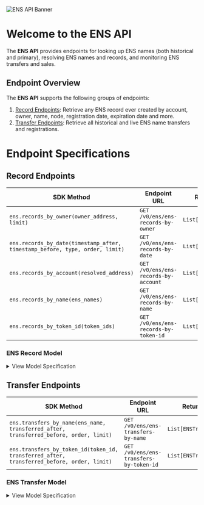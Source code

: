 ![ENS API Banner](https://files.readme.io/5fcfe11-ENS_Docs_Banners.png)
# Welcome to the ENS API

The **ENS API** provides endpoints for looking up ENS names (both historical and primary), resolving ENS names and records, and monitoring ENS transfers and sales.

## Endpoint Overview
The **ENS API** supports the following groups of endpoints:
 
1. [Record Endpoints](https://github.com/TransposeData/transpose-python-sdk/blob/main/docs/ens.md#Record-Endpoints): Retrieve any ENS record ever created by account, owner, name, node, registration date, expiration date and more.
2. [Transfer Endpoints](https://github.com/TransposeData/transpose-python-sdk/blob/main/docs/ens.md#Transfer-Endpoints): Retrieve all historical and live ENS name transfers and registrations.


# Endpoint Specifications

## Record Endpoints
| SDK Method                                                                   | Endpoint URL                                 | Returns           |
| ---------------------------------------------------------------------------- | -------------------------------------------- | ----------------- |
| `ens.records_by_owner(owner_address, limit)`                                 | `GET /v0/ens/ens-records-by-owner`           | `List[ENSRecord]` |
| `ens.records_by_date(timestamp_after, timestamp_before, type, order, limit)` | `GET /v0/ens/ens-records-by-date`            | `List[ENSRecord]` |
| `ens.records_by_account(resolved_address)`                                   | `GET /v0/ens/ens-records-by-account`         | `List[ENSRecord]` |
| `ens.records_by_name(ens_names)`                                             | `GET /v0/ens/ens-records-by-name`            | `List[ENSRecord]` |
| `ens.records_by_token_id(token_ids)`                                         | `GET /v0/ens/ens-records-by-token-id`        | `List[ENSRecord]` |

### ENS Record Model
<details>
<summary>View Model Specification</summary>

The **ENS Record Model** contains the full set of information for a single ENS name, including its owner, resolved address, resolver, node, and much more. The **ENS Record Model** follows the following structure: 

| Name                   | Description                                                                                             | Type        |
| ---------------------- | ------------------------------------------------------------------------------------------------------- | ----------- |
| ens_name               | The ENS name.                                                                                           | `string`    |
| ens_node               | The unique ENS nodehash which points to the ENS name.                                                   | `string`    |
| contract_address       | The contract address of the ENS collection.                                                             | `string`    |
| token_id               | The token ID of the ENS name.                                                                           | `integer`   |
| meta_block_number                 | Unique sequential ID of the ENS name used by the Transpose backend.                                     | `integer`   |
| owner                  | The owner of the ENS name.                                                                              | `string`    |
| resolver               | The resolver contract address of the ENS name.                                                          | `string`    |
| resolved_address       | The address which has this ENS name set to be their primary name.                                       | `string`    |
| registration_timestamp | The timestamp on which this ENS name was registerred (in ISO-8601 format).                              | `date-time` |
| expiration_timestamp   | The timestamp on which this ENS registration will expire (in ISO-8601 format).                          | `date-time` |
| grace_period_ends      | The timestamp on which the ENS grace period will end (in ISO-8601 format).                              | `date-time` |
| premium_period_ends    | The timestamp on which the ENS premium period will end (in ISO-8601 format).                            | `date-time` |
| in_grace_period        | Whether the ENS name is currently in the 90 day grace period.                                           | `boolean`   |
| in_premium_period      | Whether the ENS name is currently in the 21 day premium period.                                         | `boolean`   |
| is_expired             | Whether the ENS name is currently expired.                                                              | `boolean`   |
| last_refreshed         | The timestamp at which the ENS record was last refreshed by the Transpose backend (in ISO-8601 format). | `date-time` |

</details>


## Transfer Endpoints
| SDK Method                                                                                                    | Endpoint URL                            | Returns             |
| ------------------------------------------------------------------------------------------------------------- | --------------------------------------- | ------------------- |
| `ens.transfers_by_name(ens_name, transferred_after, transferred_before, order, limit)`     | `GET /v0/ens/ens-transfers-by-name`     | `List[ENSTransfer]` |
| `ens.transfers_by_token_id(token_id, transferred_after, transferred_before, order, limit)` | `GET /v0/ens/ens-transfers-by-token-id` | `List[ENSTransfer]` |

### ENS Transfer Model
<details>
<summary>View Model Specification</summary>

The **ENS Transfer Model** represents a single transfer of an ENS name. The **ENS Transfer Model** follows the following structure:

| Name             | Description                                                            | Type        |
| ---------------- | ---------------------------------------------------------------------- | ----------- |
| ens_name         | The ENS name.                                                          | `string`    |
| ens_node         | The unique ENS nodehash which points to the ENS name.                  | `string`    |
| contract_address | The contract address of the ENS collection.                            | `string`    |
| token_id         | The token ID of the ENS name.                                          | `integer`   |
| block_number     | The block number at which the transfer occurred.                       | `integer`   |
| log_index        | The log index at which the transfer occurred.                          | `integer`   |
| transaction_hash | The transaction hash at which the transfer occurred.                   | `string`    |
| timestamp        | The timestamp of the transfer (in ISO-8601 format).                    | `date-time` |
| category         | The category of the ENS name transfer (one of `mint`, `send`, `burn`). | `string`    |
| from             | The address of the sender.                                             | `string`    |
| to               | The address of the receiver.                                           | `string`    |

</details>